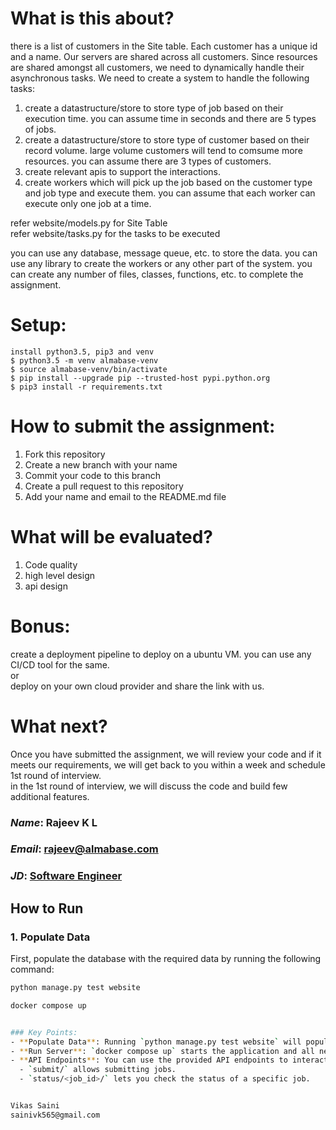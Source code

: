 # What is this about?

there is a list of customers in the Site table. Each customer has a unique id and a name. Our servers are shared across all customers. Since resources are shared amongst all customers, we need to dynamically handle their asynchronous tasks. We need to create a system to handle the following tasks:

1. create a datastructure/store to store type of job based on their execution time. you can assume time in seconds and there are 5 types of jobs.
2. create a datastructure/store to store type of customer based on their record volume. large volume customers will tend to comsume more resources. you can assume there are 3 types of customers.
3. create relevant apis to support the interactions.
4. create workers which will pick up the job based on the customer type and job type and execute them. you can assume that each worker can execute only one job at a time.

refer website/models.py for Site Table <br>
refer website/tasks.py for the tasks to be executed

you can use any database, message queue, etc. to store the data. you can use any library to create the workers or any other part of the system. you can create any number of files, classes, functions, etc. to complete the assignment.

# Setup:

```
install python3.5, pip3 and venv
$ python3.5 -m venv almabase-venv
$ source almabase-venv/bin/activate
$ pip install --upgrade pip --trusted-host pypi.python.org
$ pip3 install -r requirements.txt
```

# How to submit the assignment:

1. Fork this repository
2. Create a new branch with your name
3. Commit your code to this branch
4. Create a pull request to this repository
5. Add your name and email to the README.md file

# What will be evaluated?

1. Code quality
2. high level design
3. api design

# Bonus:

create a deployment pipeline to deploy on a ubuntu VM. you can use any CI/CD tool for the same. <br>
or <br>
deploy on your own cloud provider and share the link with us.

# What next?

Once you have submitted the assignment, we will review your code and if it meets our requirements, we will get back to you within a week and schedule 1st round of interview. <br>
in the 1st round of interview, we will discuss the code and build few additional features.

### <i>Name</i>: Rajeev K L
### <i>Email</i>: rajeev@almabase.com
### <i>JD</i>: [Software Engineer](https://www.almabase.com/careers?ashby_jid=27df3851-fcea-47e2-af51-4c5aec17ff67)


## How to Run

### 1. Populate Data
First, populate the database with the required data by running the following command:
```bash
python manage.py test website

docker compose up


### Key Points:
- **Populate Data**: Running `python manage.py test website` will populate the database with necessary data, ensuring a smooth setup.
- **Run Server**: `docker compose up` starts the application and all necessary services.
- **API Endpoints**: You can use the provided API endpoints to interact with the application:
  - `submit/` allows submitting jobs.
  - `status/<job_id>/` lets you check the status of a specific job.


Vikas Saini
sainivk565@gmail.com
